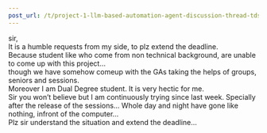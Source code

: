```yaml
---
post_url: /t/project-1-llm-based-automation-agent-discussion-thread-tds-jan-2025/164277/370
---
```

sir,  
It is a humble requests from my side, to plz extend the deadline.  
Because student like who come from non technical background, are unable to come up with this project…  
though we have somehow comeup with the GAs taking the helps of groups, seniors and sessions.  
Moreover I am Dual Degree student. It is very hectic for me.  
Sir you won’t believe but I am continuously trying since last week. Specially after the release of the sessions… Whole day and night have gone like nothing, infront of the computer…  
Plz sir understand the situation and extend the deadline…
